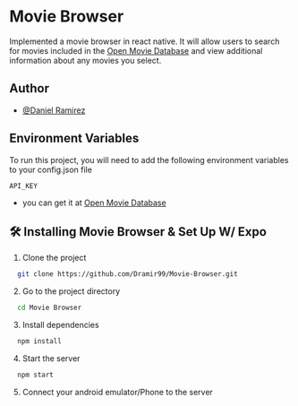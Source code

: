 
# Movie Browser

Implemented a movie browser in react native. It will allow users to search for movies 
included in the [Open Movie Database](http://www.omdbapi.com/) and view additional information about any movies 
you select.


## Author

- [@Daniel Ramirez](https://github.com/Dramir99)
## Environment Variables

To run this project, you will need to add the following environment variables to your config.json file

`API_KEY`
- you can get it at [Open Movie Database](http://www.omdbapi.com/)
  
## 🛠 Installing Movie Browser & Set Up W/ Expo

1. Clone the project

```bash
  git clone https://github.com/Dramir99/Movie-Browser.git
```

2. Go to the project directory

```bash
  cd Movie Browser
```

3. Install dependencies

```bash
  npm install
```

4. Start the server

```bash
  npm start
```
5. Connect your android emulator/Phone to the server
  
